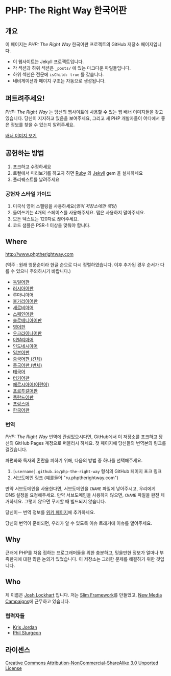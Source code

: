 # PHP: The Right Way 한국어판

## 개요

이 페이지는 _PHP: The Right Way_ 한국어판 프로젝트의 GitHub 저장소 페이지입니다.

* 이 웹사이트는 Jekyll 프로젝트입니다.
* 각 섹션과 하위 섹션은 `_posts/` 에 있는 마크다운 파일들입니다.
* 하위 섹션은 전문에 `isChild: true` 를 갖습니다.
* 네비게이션과 페이지 구조는 자동으로 생성됩니다.

## 퍼트려주세요!

_PHP: The Right Way_ 는 당신의 웹사이트에 사용할 수 있는 웹 배너 이미지들을 갖고 있습니다. 당신이 지지하고 있음을 보여주세요, 
그리고 새 PHP 개발자들이 어디에서 좋은 정보를 찾을 수 있는지 알려주세요.

[배너 이미지 보기](http://www.phptherightway.com/banners.html)

## 공헌하는 방법

1. 포크하고 수정하세요
2. 로컬에서 미리보기를 하고자 하면 [Ruby](https://rvm.io/rvm/install/) 와 [Jekyll](https://github.com/mojombo/jekyll/) gem 을 설치하세요
3. 풀리퀘스트를 날려주세요

### 공헌자 스타일 가이드

1. 미국식 영어 스펠링을 사용하세요(*영어 저장소에만 해당*)
2. 들여쓰기는 4개의 스페이스를 사용해주세요. 탭은 사용하지 말아주세요.
3. 모든 텍스트는 120자로 끊어주세요.
4. 코드 샘플은 PSR-1 이상을 맞춰야 합니다.

## Where

<http://www.phptherightway.com>

(역주 : 원래 영문순이라 한글 순으로 다시 정렬하였습니다. 이후 추가된 경우 순서가 다를 수 있으니 주의하시기 바랍니다.)

* [독일어판](http://rwetzlmayr.github.io/php-the-right-way/)
* [러시아어판](http://getjump.github.io/ru-php-the-right-way)
* [루마니아어](https://bgui.github.io/php-the-right-way/)
* [불가리아어판](http://bg.phptherightway.com/)
* [세르비아어](http://smatejic.github.io/php-the-right-way/)
* [스페인어판](http://phpdevenezuela.github.io/php-the-right-way/)
* [슬로베니아어판](http://sl.phptherightway.com)
* [영어판](http://www.phptherightway.com)
* [우크라이나어판](http://iflista.github.com/php-the-right-way/)
* [이탈리아어](http://it.phptherightway.com)
* [인도네시아어](http://id.phptherightway.com)
* [일본어판](http://ja.phptherightway.com)
* [중국어판 (간체)](http://wulijun.github.com/php-the-right-way)
* [중국어판 (번체)](http://laravel-taiwan.github.io/php-the-right-way)
* [태국어](https://apzentral.github.io/php-the-right-way/)
* [터키어판](http://hkulekci.github.io/php-the-right-way/)
* [페르시아어(이란어)](http://novid.github.io/php-the-right-way/)
* [포르투갈어판](http://br.phptherightway.com/)
* [폴란드어판](http://pl.phptherightway.com/)
* [프랑스어](http://eilgin.github.io/php-the-right-way/)
* [한국어판](http://modernpug.github.io/php-the-right-way/)

### 번역

_PHP: The Right Way_ 번역에 관심있으시다면, GitHub에서 이 저장소를 포크하고 당신의 GitHub Pages 계정으로 퍼블리시 하세요. 
첫 페이지에 당신들의 번역본의 링크를 걸겠습니다.

파편화와 독자의 혼란을 피하기 위해, 다음의 방법 중 하나를 선택해주세요.

1. `[username].github.io/php-the-right-way` 형식의 GitHub 페이지 포크 링크 
2. 서브도메인 링크 (예를들어 "ru.phptherightway.com")

만약 서브도메인을 사용한다면, 서브도메인을 `CNAME` 파일에 넣어주시고, 우리에게 DNS 설정을 요청해주세요. 만약 서브도메인을 사용하지 않으면, 
`CNAME` 파일을 완전 제거하세요. 그렇지 않으면 푸시할 때 빌드되지 않습니다.

당신이ㅡ 번역 정보를 [위키 페이지](https://github.com/codeguy/php-the-right-way/wiki/Translations)에 추가하세요.

당신의 번역이 준비되면, 우리가 알 수 있도록 이슈 트래커에 이슈를 열어주세요.

## Why

근래에 PHP를 처음 접하는 프로그래머들을 위한 충분하고, 믿을만한 정보가 얼마나 부족한지에 대한 많은 논의가 있었습니다. 
이 저장소는 그러한 문제를 해결하기 위한 것입니다.

## Who

제 이름은 [Josh Lockhart](http://twitter.com/codeguy) 입니다. 저는 [Slim Framework](http://www.slimframework.com/)를 만들었고, 
[New Media Campaigns](http://www.newmediacampaigns.com/)에 근무하고 있습니다.

### 협력자들

* [Kris Jordan](http://krisjordan.com/)
* [Phil Sturgeon](http://philsturgeon.co.uk/)

## 라이센스

[Creative Commons Attribution-NonCommercial-ShareAlike 3.0 Unported License](http://creativecommons.org/licenses/by-nc-sa/3.0/)
